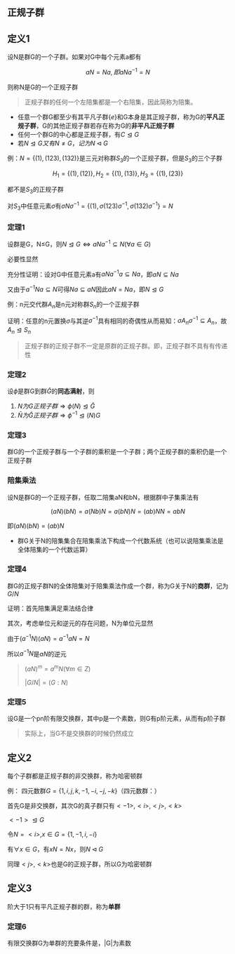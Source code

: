 ## 正规子群

## 定义1

设N是群G的一个子群。如果对G中每个元素a都有

$$aN=Na,即aNa^{-1}=N$$

则称N是G的一个正规子群

> 正规子群的任何一个左陪集都是一个右陪集，因此简称为陪集。

- 任意一个群G都至少有其平凡子群$\{e\}$和G本身是其正规子群，称为G的**平凡正规子群**，G的其他正规子群若存在称为G的**非平凡正规子群**
- 任何一个群G的中心都是正规子群，有$C \trianglelefteq G$
- 若$N\trianglelefteq G 又有 N\neq G，记为 N \triangleleft G$

例：$N=\{(1),(123),(132)\}$是三元对称群$S_3$的一个正规子群，但是$S_3$的三个子群

$$H_1=\{(1),(12)\},H_2=\{(1),(13)\},H_3=\{(1),(23)\}$$

都不是$S_3$的正规子群

对$S_3$中任意元素$\sigma$有$\sigma N\sigma^{-1}=\{(1),\sigma (123)\sigma^{-1},\sigma(132)\sigma^{-1}\}=N$

### 定理1

设群是G，N≤G，则$N\trianglelefteq G\Leftrightarrow aNa^{-1}\subseteq N(\forall a \in G)$

必要性显然

充分性证明：设对G中任意元素a有$aNa^{-1}a\subseteq Na$，即$aN\subseteq Na$

又由于$a^{-1}Na\subseteq N$可得$Na\subseteq aN$因此$aN=Na$，即$N\trianglelefteq G$

例：n元交代群$A_n$是n元对称群$S_n$的一个正规子群

证明：任意的n元置换$\sigma$与其逆$\sigma^{-1}$具有相同的奇偶性从而易知：$\sigma A_n \sigma^{-1}\subseteq A_n$，故$A_n\trianglelefteq S_n$

> 正规子群的正规子群不一定是原群的正规子群。即，正规子群不具有有传递性

### 定理2

设$\phi$是群G到群$\bar{G}$的**同态满射**，则

1. $N为G正规子群\Rightarrow \phi(N)\trianglelefteq\bar{G}$
2. $\bar{N}为\bar{G}正规子群\Rightarrow \phi^{-1}\trianglelefteq (N)G$

### 定理3 

群G的一个正规子群与一个子群的乘积是一个子群；两个正规子群的乘积仍是一个正规子群

### 陪集乘法

设N是群G的一个正规子群，任取二陪集aN和bN，根据群中子集乘法有

$$(aN)(bN)=a(Nb)N=a(bN)N=(ab)NN=abN$$

即$(aN)(bN)=(ab)N$

- 群G关于N的陪集集合在陪集乘法下构成一个代数系统（也可以说陪集乘法是全体陪集的一个代数运算）

### 定理4

群G的正规子群N的全体陪集对于陪集乘法作成一个群，称为G关于N的**商群**，记为$G/N$

证明：首先陪集满足乘法结合律

其次，考虑单位元和逆元的存在问题，N为单位元显然

由于$(a^{-1}N)(aN)=a^{-1}aN=N$

所以$a^{-1}N$是$aN$的逆元

> $(aN)^m=a^mN(\forall m \in Z)$
> 
> $|G/N|=(G:N)$

### 定理5

设G是一个pn阶有限交换群，其中p是一个素数，则G有p阶元素，从而有p阶子群

> 实际上，当G不是交换群的时候仍然成立


## 定义2

每个子群都是正规子群的非交换群，称为哈密顿群

例： 四元数群$G=\{1,i,j,k,-1,-i,-j,-k\}$（四元数群：）

首先G是非交换群，其次G的真子群只有$<-1>,<i>,<j>,<k>$

$<-1>\trianglelefteq G$

令$N=<i>,x\in G=\{1,-1,i,-i\}$

有$\forall x\in G$，有$xN=Nx$，则$N\triangleleft G$

同理$<j>,<k>$也是G的正规子群，所以G为哈密顿群

## 定义3

阶大于1只有平凡正规子群的群，称为**单群**

### 定理6

有限交换群G为单群的充要条件是，|G|为素数